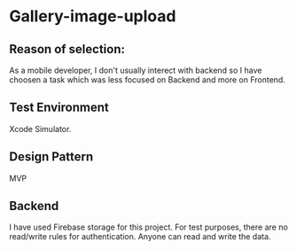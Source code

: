 # Gallery-image-upload

## Reason of selection:
As a mobile developer, I don't usually interect with backend so I have choosen a task which was less focused on Backend and more on Frontend. 

## Test Environment
Xcode Simulator.

## Design Pattern
MVP

## Backend
I have used Firebase storage for this project.
For test purposes, there are no read/write rules for authentication. Anyone can read and write the data.


